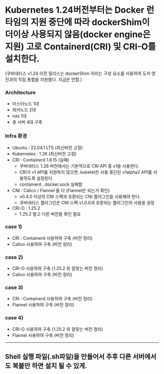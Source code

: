 # Kubernetes 1.24버전부터는 Docker 런타임의 지원 중단에 따라 dockerShim이 더이상 사용되지 않음(docker engine은 지원) 고로 Containerd(CRI) 및 CRI-O를 설치한다.
(쿠버네티스 v1.24 이전 릴리스는 dockerShim 이라는 구성 요소를 사용하여 도커 엔진과의 직접 통합을 지원했다. 지금은 안함.)

### Architecture
  * 마스터노드 1대
  * 워커노드 2대
  * nas 1대
  * 총 서버 4대 구축

### Infra 환경
  * Ubuntu : 22.04.1 LTS (최신버전 고정)
  * Kubernetes : 1.26 (최신버전 고정)
  * CRI : Containerd 1.6.15  (실패)
    * 쿠버네티스 1.26 버전에서는 기본적으로 CRI API 중 v1을 사용한다. 
    * CRI가 v1 API를 지원하지 않으면, kubelet은 사용 중단된 v1alpha2 API를 사용하도록 설정된다
    * containerd , docker.sock 실패함
  * CNI : Calico / Flannel 둘 다 (Flannel은 되는거 확인)
    * v0.4.0 이상의 CNI 스펙과 호환되는 CNI 플러그인을 사용해야 한다. 
    * 쿠버네티스 플러그인은 CNI 스펙 v1.0.0과 호환되는 플러그인의 사용을 권장
  * CRI-O : 1.25.2
    * 1.25.2 말고 다른 버전들 확인 필요

### case 1)
  * CRI : Containerd 사용하여 구축 (버전 정리)
  * Calico 사용하여 구축 (버전 정리)

### case 2)
  * CRI-O 사용하여 구축 (1.25.2 외 잘맞는 버전 정리)
  * Calico 사용하여 구축 (버전 정리)

### case 3)
  * CRI : Containerd 사용하여 구축 (버전 정리)
  * Flannel 사용하여 구축 (버전 정리)

### case 4)
  * CRI-O 사용하여 구축 (1.25.2 외 잘맞는 버전 정리)
  * Flannel 사용하여 구축 (버전 정리)

<hr>

## Shell 실행 파일(.sh파일)을 만들어서 추후 다른 서버에서도 복붙만 하면 설치 될 수 있게.
  
